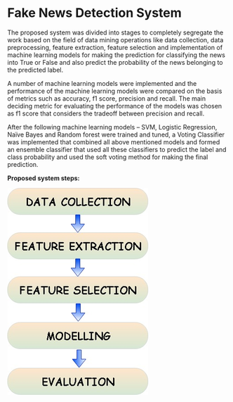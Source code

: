 # Fake News Detection System

The proposed system was divided into stages to completely segregate the work based on the field of data mining operations like data collection, data preprocessing, feature extraction, feature selection and implementation of machine learning models for making the prediction for classifying the news into True or False and also predict the probability of the news belonging to the predicted label.

A number of machine learning models were implemented and the performance of the machine learning models were compared on the basis of metrics such as accuracy, f1 score, precision and recall. The main deciding metric for evaluating the performance of the models was chosen as f1 score that considers the tradeoff between precision and recall.

After the following machine learning models – SVM, Logistic Regression, Naïve Bayes and Random forest were trained and tuned, a Voting Classifier was implemented that combined all above mentioned models and formed an ensemble classifier that used all these classifiers to predict the label and class probability and used the soft voting method for making the final prediction.

__Proposed system steps:__

![Proposed system steps](./images/system_steps.jpg)
